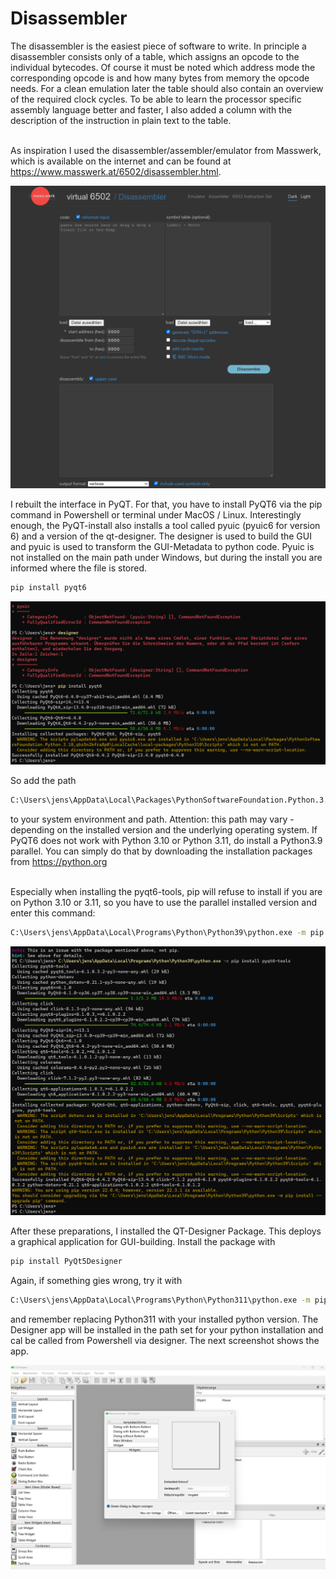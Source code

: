 # Disassembler
The disassembler is the easiest piece of software to write. In principle a disassembler consists only of a table, which assigns an opcode to the individual bytecodes. Of course it must be noted which address mode the corresponding opcode is and how many bytes from memory the opcode needs. For a clean emulation later the table should also contain an overview of the required clock cycles. To be able to learn the processor specific assembly language better and faster, I also added a column with the description of the instruction in plain text to the table.<br/><br/>

As inspiration I used the disassembler/assembler/emulator from Masswerk, which is available on the internet and can be found at https://www.masswerk.at/6502/disassembler.html. 

![Masswerk_Disassembler](/images/masswerk-disassembler.png)

I rebuilt the interface in PyQT. For that, you have to install PyQT6 via the pip command in Powershell or terminal under MacOS / Linux. Interestingly enough, the PyQT-install also installs a tool called pyuic (pyuic6 for version 6) and a version of the qt-designer. The designer is used to build the GUI and pyuic is used to transform the GUI-Metadata to python code. Pyuic is not installed on the main path under Windows, but during the install you are informed where the file is stored.

```bash
pip install pyqt6
```

![PyQT_Install](/images/pyqt-install.png)

So add the path

```bash
C:\Users\jens\AppData\Local\Packages\PythonSoftwareFoundation.Python.3.10_qbz5n2kfra8p0\LocalCache\local-packages\Python310\Scripts
```

to your system environment and path. Attention: this path may vary - depending on the installed version and the underlying operating system. If PyQT6 does not work with Python 3.10 or Python 3.11, do install a Python3.9 parallel. You can simply do that by downloading the installation packages from https://python.org <br/><br/>

Especially when installing the pyqt6-tools, pip will refuse to install if you are on Python 3.10 or 3.11, so you have to use the parallel installed version and enter this command:

```bash
C:\Users\jens\AppData\Local\Programs\Python\Python39\python.exe -m pip install pyqt6-tools
```

![PyQT6_Tools_Install](/images/pyqt6-tools-39.png)

After these preparations, I installed the QT-Designer Package. This deploys a graphical application for GUI-building. Install the package with

```bash
pip install PyQt5Designer
```

Again, if something gies wrong, try it with

```bash
C:\Users\jens\AppData\Local\Programs\Python\Python311\python.exe -m pip install PyQt5Designer
```

and remember replacing Python311 with your installed python version. The Designer app will be installed in the path set for your python installation and cal be called from Powershell via designer. The next screenshot shows the app.

![PyQT-Designer](/images/qt-designer.png)




